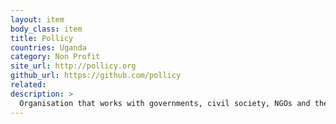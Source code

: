 ```yaml
---
layout: item
body_class: item
title: Pollicy
countries: Uganda
category: Non Profit
site_url: http://pollicy.org
github_url: https://github.com/pollicy
related: 
description: >
  Organisation that works with governments, civil society, NGOs and the private sector re-design services around citizen needs and demands and to innovate government service delivery across Africa.
---
```

